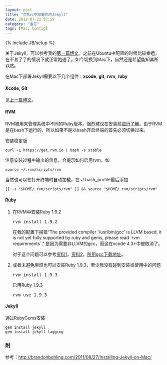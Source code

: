 ```yaml
---
layout: post
title: "在Mac中部署你的Jekyll"
date: 2012-07-22 07:59
category: "备忘"
tags: [Mac, Config]
---
```

{% include JB/setup %}

关于Jekyll，可以参考我的[第一篇博文](/blog/blog-with-github-and-jekyll/)。之前在Ubuntu中配置的时候比较幸运，在不甚了了的情况下就正常跑通了。如今切换到Mac下，自然还是希望能知其所以然。

在Mac下部署Jekyll需要以下几个组件：**xcode**, **git**, **rvm**, **ruby**

#### Xcode, Git
见[上一篇博文](/blog/customize-terminal-on-mac/)。

#### RVM
RVM被用来管理系统中不同的Ruby版本。强烈建议在安装前[进行了解](https://rvm.io/rvm/install/)。由于RVM是在bash下运行的，所以如果不是以bash开启终端的首先必须切换过来。

安装稳定版

	curl -L https://get.rvm.io | bash -s stable

注意安装过程中输出的信息，会提示如何启用rvm，如

	source ~/.rvm/scripts/rvm

当然也可以在打开终端时自动加载，在~/.bash_profile最后添加

	[[ -s "$HOME/.rvm/scripts/rvm" ]] && source "$HOME/.rvm/scripts/rvm"

#### Ruby
<ol>
<li>
在RVM中安装Ruby 1.9.2

<pre>
rvm install 1.9.2
</pre>

在我的配置下报错“The provided compiler '/usr/bin/gcc' is LLVM based, it is not yet fully supported by ruby and gems, please read \`rvm requirements\`.”
是因为需要非LLVM的gcc，而这在xcode 4.3+中被取消了。

对于这个问题可以参考<a href="http://blog.yorkxin.org/2012/03/09/ruby-192-with-xcode-43">资料1</a>，<a href="http://stackoverflow.com/questions/8032824/cant-install-ruby-under-lion-with-rvm-gcc-issues">资料2</a>，<a href="https://github.com/kennethreitz/osx-gcc-installer/downloads">所用gcc下载地址</a>。
</li>

<li>
或者未避免麻烦也可以安装Ruby 1.9.3，至少我没有碰到安装或使用中的问题

<pre>
rvm install 1.9.3
</pre>

启用Ruby 1.9.3

<pre>
rvm use 1.9.3
</pre>
</li>
</ol>

#### Jekyll
通过RubyGems安装

	gem install jekyll
	gem install jekyll-tagging

### 附
参考：http://brandonbohling.com/2011/08/27/Installing-Jekyll-on-Mac/
